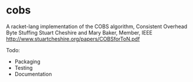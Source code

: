 cobs
====
A racket-lang implementation of the COBS algorithm,
Consistent Overhead Byte Stuffing
Stuart Cheshire and Mary Baker, Member, IEEE
http://www.stuartcheshire.org/papers/COBSforToN.pdf

Todo:
- Packaging
- Testing
- Documentation
